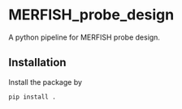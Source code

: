 # MERFISH_probe_design
A python pipeline for MERFISH probe design.

## Installation
Install the package by
```
pip install .
```
